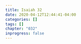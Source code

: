 ```yaml
---
title: Isaiah 32
date: 2020-04-12T12:44:41-04:00
categories: []
tags: []
chapter: "032"
inprogress: false
---
```


